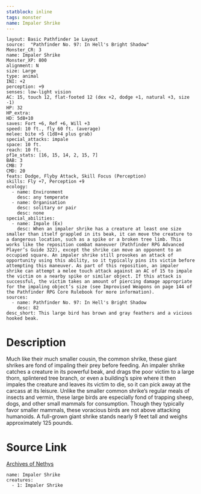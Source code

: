 ```yaml
---
statblock: inline
tags: monster
name: Impaler Shrike
---
```

```statblock
layout: Basic Pathfinder 1e Layout
source:  "Pathfinder No. 97: In Hell's Bright Shadow"
Monster_CR: 3
name: Impaler Shrike
Monster_XP: 800
alignment: N
size: Large
type: animal
INI: +2
perception: +9
senses: low-light vision
AC: 15, touch 12, flat-footed 12 (dex +2, dodge +1, natural +3, size -1)
HP: 32
HP_extra: 
HD: 5d8+10
saves: Fort +6, Ref +6, Will +3
speed: 10 ft., fly 60 ft. (average)
melee: bite +5 (1d8+4 plus grab)
special_attacks: impale
space: 10 ft.
reach: 10 ft.
pf1e_stats: [16, 15, 14, 2, 15, 7]
BAB: 3
CMB: 7
CMD: 20
feats: Dodge, Flyby Attack, Skill Focus (Perception)
skills: Fly +7, Perception +9
ecology:
  - name: Environment
    desc: any temperate
  - name: Organisation
    desc: solitary or pair
    desc: none
special_abilities:
  - name: Impale (Ex)
    desc: When an impaler shrike has a creature at least one size smaller than itself grappled in its beak, it can move the creature to a dangerous location, such as a spike or a broken tree limb. This works like the reposition combat maneuver (Pathfinder RPG Advanced Player’s Guide 322), except the shrike can move an opponent to an occupied square. An impaler shrike still provokes an attack of opportunity using this ability, so it typically pins its victim before attempting this maneuver. As part of this reposition, an impaler shrike can attempt a melee touch attack against an AC of 15 to impale the victim on a nearby spike or similar object. If this attack is successful, the victim takes an amount of piercing damage appropriate for the impaling object’s size (see Improvised Weapons on page 144 of the Pathfinder RPG Core Rulebook for more information).
sources:
  - name: Pathfinder No. 97: In Hell's Bright Shadow
    desc: 82
desc_short: This large bird has brown and gray feathers and a vicious hooked beak.
```
# Description
Much like their much smaller cousin, the common shrike, these giant shrikes are fond of impaling their prey before feeding. An impaler shrike catches a creature in its powerful beak, and drags the poor victim to a large thorn, splintered tree branch, or even a building’s spire where it then impales the creature and leaves its victim to die, so it can pick away at the carcass at its leisure. Unlike the smaller common shrike’s regular meals of insects and vermin, these large birds are especially fond of trapping sheep, dogs, and other small mammals for consumption. Though they typically favor smaller mammals, these voracious birds are not above attacking humanoids. A full-grown giant shrike stands nearly 9 feet tall and weighs approximately 125 pounds.
# Source Link
[Archives of Nethys](https://aonprd.com/MonsterDisplay.aspx?ItemName=Impaler%20Shrike)
```encounter-table
name: Impaler Shrike
creatures:
  - 1: Impaler Shrike
```
